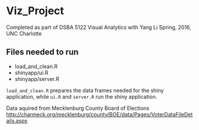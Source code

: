 # Viz_Project

Completed as part of DSBA 5122 Visual Analytics with Yang Li Spring, 2016, UNC Charlotte

## Files  needed to run  
* load_and_clean.R  
* shinyapp/ui.R  
* shinyapp/server.R  

`load_and_clean.R` prepares the data frames needed for the shiny application, while `ui.R` and `server.R` run the shiny application.  

Data aquired from Mecklenburg County Board of Elections  
http://charmeck.org/mecklenburg/county/BOE/data/Pages/VoterDataFileDetails.aspx
